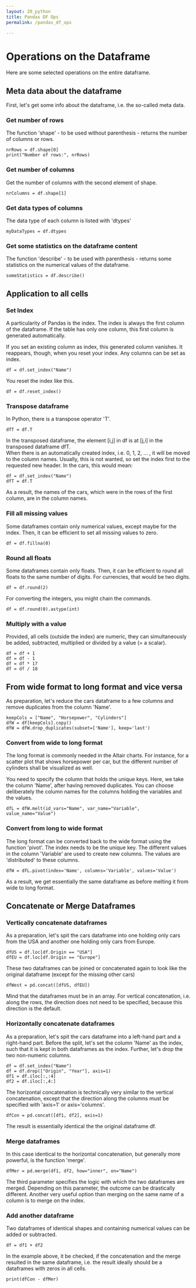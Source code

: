```yaml
---
layout: 20_python
title: Pandas DF Ops
permalink: /pandas_df_ops

---
```


# Operations on the Dataframe

Here are some selected operations on the entire dataframe.

## Meta data about the dataframe

First, let's get some info about the dataframe, i.e. the so-called meta data.

### Get number of rows

The function 'shape' - to be used without parenthesis - returns the number of columns or rows. 

>
    nrRows = df.shape[0]
    print("Number of rows:", nrRows)

### Get number of columns

Get the number of columns with the second element of shape. 

>
    nrColumns = df.shape[1]


### Get data types of columns

The data type of each column is listed with 'dtypes'

>
    myDataTypes = df.dtypes

### Get some statistics on the dataframe content

The function 'describe' - to be used with parenthesis - returns some statistics on the numerical values of the dataframe.

>
    someStatistics = df.describe()



## Application to all cells


### Set Index

A particularity of Pandas is the index. The index is always the first column of the dataframe. If the table has only one column, this first column is generated automatically. 

If you set an existing column as index, this generated column vanishes. It reappears, though, when you reset your index. 
Any columns can be set as index.

>
    df = df.set_index("Name")

You reset the index like this.

>
    df = df.reset_index()


### Transpose dataframe

In Python, there is a transpose operator 'T'. 

>
    dfT = df.T

In the transposed dataframe, the element [i,j] in df is at [j,i] in the transposed dataframe dfT.<br>
When there is an automatically created index, i.e. 0, 1, 2, ... , it will be moved to the column names. Usually, this is not wanted, so set the index first to the requested new header.
In the cars, this would mean:

> 
    df = df.set_index("Name")
    dfT = df.T

As a result, the names of the cars, which were in the rows of the first column, are in the column names.

### Fill all missing values

Some dataframes contain only numerical values, except maybe for the index.
Then, it can be efficient to set all missing values to zero.

>
    df = df.fillna(0)


### Round all floats

Some dataframes contain only floats.
Then, it can be efficient to round all floats to the same number of digits. For currencies, that would be two digits.

>
    df = df.round(2)

For converting the integers, you might chain the commands.

>
    df = df.round(0).astype(int)


### Multiply with a value

Provided, all cells (outside the index) are numeric, they can simultaneously be added, subtracted, multiplied or divided by a value (= a scalar).

>
    df = df + 1
    df = df - 1
    df = df * 17
    df = df / 18

## From wide format to long format and vice versa

As preparation, let's reduce the cars dataframe to a few columns and remove duplicates from the column 'Name'. 

>
    keepCols = ["Name", "Horsepower", "Cylinders"]
    dfW = df[keepCols].copy()
    dfW = dfW.drop_duplicates(subset=['Name'], keep='last')

### Convert from wide to long format

The long format is commonly needed in the Altair charts. For instance, for a scatter plot that shows horsepower per car, but the different number of cylinders shall be visualized as well. 

You need to specify the column that holds the unique keys. Here, we take the column 'Name', after having removed duplicates. You can choose deliberately the column names for the columns holding the variables and the values.

> 
    dfL = dfW.melt(id_vars="Name", var_name="Variable", value_name="Value")


### Convert from long to wide format

The long format can be converted back to the wide format using the function 'pivot'. The index needs to be the unique key. The different values in the column 'Variable' are used to create new columns. The values are 'distributed' to these columns.

>
    dfW = dfL.pivot(index='Name', columns='Variable', values='Value')

As a result, we get essentially the same dataframe as before melting it from wide to long format.


## Concatenate or Merge Dataframes

### Vertically concatenate dataframes 

As a preparation, let's spit the cars dataframe into one holding only cars from the USA and another one holding only cars from Europe.

>
    dfUS = df.loc[df.Origin == "USA"]
    dfEU = df.loc[df.Origin == "Europe"]

These two dataframes can be joined or concatenated again to look like the original dataframe (except for the missing other cars)

>
    dfWest = pd.concat([dfUS, dfEU])

Mind that the dataframes must be in an array. For vertical concatenation, i.e. along the rows, the direction does not need to be specified, because this direction is the default.

### Horizontally concatenate dataframes 


As a preparation, let's spit the cars dataframe into a left-hand part and a right-hand part. Before the split, let's set the column 'Name' as the index, such that it is kept in both dataframes as the index. Further, let's drop the two non-numeric columns.

>
    df = df.set_index("Name")
    df = df.drop(["Origin", "Year"], axis=1)
    df1 = df.iloc[:,:4]
    df2 = df.iloc[:,4:]

The horizontal concatenation is technically very similar to the vertical concatenation, except that the direction along the columns must be specified with 'axis=1' or axis='columns'.

>
    dfCon = pd.concat([df1, df2], axis=1)

The result is essentially identical the the original dataframe df.


### Merge dataframes

In this case identical to the horizontal concatenation, but generally more powerful, is the function 'merge'. 
>
    dfMer = pd.merge(df1, df2, how="inner", on="Name")

The third parameter specifies the logic with which the two dataframes are merged. Depending on this parameter, the outcome can be drastically different. Another very useful option than merging on the same name of a column is to merge on the index.


### Add another dataframe

Two dataframes of identical shapes and containing numerical values can be added or subtracted. 

>
    df = df1 + df2

In the example above, it be checked, if the concatenation and the merge resulted in the same dataframe, i.e. the result ideally should be a dataframes with zeros in all cells.

>
    print(dfCon - dfMer)
